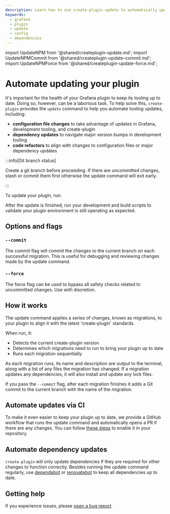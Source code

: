 ```yaml
---
description: Learn how to use create-plugin update to automatically update configuration files, workflows, and dependencies.
keywords:
  - grafana
  - plugin
  - update
  - config
  - dependencies
---
```


import UpdateNPM from '@shared/createplugin-update.md';
import UpdateNPMCommit from '@shared/createplugin-update-commit.md';
import UpdateNPMForce from '@shared/createplugin-update-force.md';

# Automate updating your plugin

It's important for the health of your Grafana plugin to keep its tooling up to date. Doing so, however, can be a laborious task. To help solve this, `create-plugin` provides the `update` command to help you automate tooling updates, including:

- **configuration file changes** to take advantage of updates in Grafana, development tooling, and create-plugin
- **dependency updates** to navigate major version bumps in development tooling
- **code refactors** to align with changes to configuration files or major dependency updates

:::info[Git branch status]

Create a git branch before proceeding. If there are uncommitted changes, stash or commit them first otherwise the update command will exit early.

:::

To update your plugin, run:

<UpdateNPM />

After the update is finished, run your development and build scripts to validate your plugin environment is still operating as expected.

## Options and flags

### `--commit`

The commit flag will commit the changes to the current branch on each successful migration. This is useful for debugging and reviewing changes made by the update command.

<UpdateNPMCommit />

### `--force`

The force flag can be used to bypass all safety checks related to uncommitted changes. Use with discretion.

<UpdateNPMForce />

## How it works

The update command applies a series of changes, known as migrations, to your plugin to align it with the latest 'create-plugin' standards.

When run, it:

- Detects the current create-plugin version
- Determines which migrations need to run to bring your plugin up to date
- Runs each migration sequentially

As each migration runs, its name and description are output to the terminal, along with a list of any files the migration has changed. If a migration updates any dependencies, it will also install and update any lock files.

If you pass the `--commit` flag, after each migration finishes it adds a Git commit to the current branch with the name of the migration.

## Automate updates via CI

To make it even easier to keep your plugin up to date, we provide a GitHub workflow that runs the update command and automatically opens a PR if there are any changes. You can follow [these steps](/set-up/set-up-github#the-create-plugin-update-workflow) to enable it in your repository.

## Automate dependency updates

`create-plugin` will only update dependencies if they are required for other changes to function correctly. Besides running the update command regularly, use [dependabot](https://docs.github.com/en/code-security/getting-started/dependabot-quickstart-guide) or [renovatebot](https://docs.renovatebot.com/) to keep all dependencies up to date.

## Getting help

If you experience issues, please [open a bug report](https://github.com/grafana/plugin-tools/issues/new?template=bug_report.yml).
